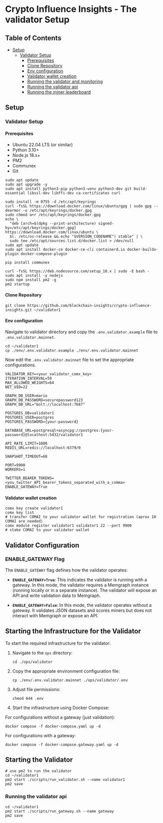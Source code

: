 # Crypto Influence Insights - The validator Setup

## Table of Contents
- [Setup](#setup)
  - [Validator Setup](#validator-setup)
    - [Prerequisites](#prerequisites)
    - [Clone Repository](#clone-repository)
    - [Env configuration](#env-configuration)
    - [Validator wallet creation](#validator-wallet-creation)
    - [Running the validator and monitoring](#running-the-validator-and-monitoring)
    - [Running the validator api](#running-the-validator-api)
    - [Running the miner leaderboard](#running-the-miner-leaderboard)

## Setup

### Validator Setup

#### Prerequisites

- Ubuntu 22.04 LTS (or similar)
- Python 3.10+
- Node.js 18.x+
- PM2
- Communex
- Git

```shell
sudo apt update
sudo apt upgrade -y
sudo apt install python3-pip python3-venv python3-dev git build-essential libssl-dev libffi-dev ca-certificates curl

sudo install -m 0755 -d /etc/apt/keyrings
curl -fsSL https://download.docker.com/linux/ubuntu/gpg | sudo gpg --dearmor -o /etc/apt/keyrings/docker.gpg
sudo chmod a+r /etc/apt/keyrings/docker.gpg
echo \
  "deb [arch=$(dpkg --print-architecture) signed-by=/etc/apt/keyrings/docker.gpg] https://download.docker.com/linux/ubuntu \
  $(. /etc/os-release && echo "$VERSION_CODENAME") stable" | \
  sudo tee /etc/apt/sources.list.d/docker.list > /dev/null
sudo apt update
sudo apt install docker-ce docker-ce-cli containerd.io docker-buildx-plugin docker-compose-plugin

pip install communex

curl -fsSL https://deb.nodesource.com/setup_18.x | sudo -E bash -
sudo apt install -y nodejs
sudo npm install pm2 -g
pm2 startup
```

#### Clone Repository

```shell
git clone https://github.com/blockchain-insights/crypto-influence-insights.git ~/validator1
```

#### Env configuration

Navigate to validator directory and copy the `.env.validator.example` file to `.env.validator.mainnet`.
```shell
cd ~/validator1
cp ./env/.env.validator.example ./env/.env.validator.mainnet
```

Now edit the `.env.validator.mainnet` file to set the appropriate configurations.
```shell
VALIDATOR_KEY=<your_validator_comx_key>
ITERATION_INTERVAL=50
MAX_ALLOWED_WEIGHTS=64
NET_UID=22

GRAPH_DB_USER=mario
GRAPH_DB_PASSWORD=securepassword123
GRAPH_DB_URL="bolt://localhost:7687"

POSTGRES_DB=validator1
POSTGRES_USER=postgres
POSTGRES_PASSWORD={your-password}

DATABASE_URL=postgresql+asyncpg://postgres:{your-password}@localhost:5432/validator1

API_RATE_LIMIT=1000
REDIS_URL=redis://localhost:6379/0

SNAPSHOT_TIMEOUT=60

PORT=9900
WORKERS=1

TWITTER_BEARER_TOKENS=<you_twitter_API_bearer_tokens_separated_with_a_comma>
ENABLE_GATEWAY=True
```

#### Validator wallet creation

```shell
comx key create validator1
comx key list
# transfer COMAI to your validator wallet for registration (aprox 10 COMAI are needed)
comx module register validator1 validator1 22 --port 9900
# stake COMAI to your validator wallet
```

## Validator Configuration

### ENABLE_GATEWAY Flag

The `ENABLE_GATEWAY` flag defines how the validator operates:

- **`ENABLE_GATEWAY=True`**: This indicates the validator is running with a gateway. In this mode, the validator requires a Memgraph instance (running locally or in a separate instance). The validator will expose an API and write validation data to Memgraph.

- **`ENABLE_GATEWAY=False`**: In this mode, the validator operates without a gateway. It validates JSON datasets and scores miners but does not interact with Memgraph or expose an API.

## Starting the Infrastructure for the Validator

To start the required infrastructure for the validator:

1. Navigate to the `ops` directory:
   ```shell
   cd ./ops/validator
   ```

2. Copy the appropriate environment configuration file:
   ```shell
   cp ./env/.env.validator.mainnet ./ops/validator/.env
   ```

3. Adjust file permissions:
   ```shell
   chmod 644 .env
   ```

4. Start the infrastructure using Docker Compose:

For configurations without a gateway (just validation):
   ```shell
   docker compose -f docker-compose.yaml up -d
   ```
For configurations with a gateway:
   ```shell
   docker compose -f docker-compose.gateway.yaml up -d
   ```

## Starting the Validator

```shell
# use pm2 to run the validator
cd ~/validator1
pm2 start ./scripts/run_validator.sh --name validator1
pm2 save
```

### Running the validator api

```shell
cd ~/validator1
pm2 start ./scripts/run_gateway.sh --name gateway
pm2 save
```
